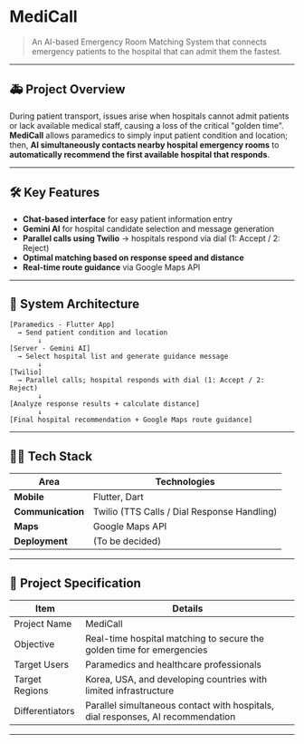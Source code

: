 # MediCall

> An AI-based Emergency Room Matching System that connects emergency patients to the hospital that can admit them the fastest.

---

## 🚑 Project Overview

During patient transport, issues arise when hospitals cannot admit patients or lack available medical staff, causing a loss of the critical "golden time".  
**MediCall** allows paramedics to simply input patient condition and location; then, **AI simultaneously contacts nearby hospital emergency rooms** to  
**automatically recommend the first available hospital that responds**.

---

## 🛠 Key Features

- **Chat-based interface** for easy patient information entry
- **Gemini AI** for hospital candidate selection and message generation
- **Parallel calls using Twilio** → hospitals respond via dial (1: Accept / 2: Reject)
- **Optimal matching based on response speed and distance**
- **Real-time route guidance** via Google Maps API

---

## 🧩 System Architecture

```plaintext
[Paramedics - Flutter App] 
  → Send patient condition and location
       ↓
[Server - Gemini AI] 
  → Select hospital list and generate guidance message
       ↓
[Twilio] 
  → Parallel calls; hospital responds with dial (1: Accept / 2: Reject)
       ↓
[Analyze response results + calculate distance]
       ↓
[Final hospital recommendation + Google Maps route guidance]
```

---

## 🧑‍💻 Tech Stack

| Area      | Technologies                                             |
|-----------|----------------------------------------------------------|
| **Mobile**    | Flutter, Dart                                           |
| **Communication**  | Twilio (TTS Calls / Dial Response Handling)        |
| **Maps**  | Google Maps API                                          |
| **Deployment**  | (To be decided)                                      |

---

## 📌 Project Specification

| Item             | Details                                                          |
|------------------|------------------------------------------------------------------|
| Project Name     | MediCall                                                         |
| Objective        | Real-time hospital matching to secure the golden time for emergencies |
| Target Users     | Paramedics and healthcare professionals                          |
| Target Regions   | Korea, USA, and developing countries with limited infrastructure  |
| Differentiators  | Parallel simultaneous contact with hospitals, dial responses, AI recommendation |

---
